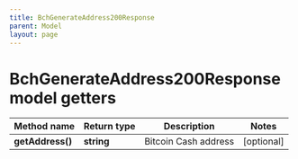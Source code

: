 ```yaml
---
title: BchGenerateAddress200Response
parent: Model
layout: page
---
```


# BchGenerateAddress200Response model getters

Method name | Return type | Description | Notes
------------ | ------------- | ------------- | -------------
**getAddress()** | **string** | Bitcoin Cash address | [optional]

